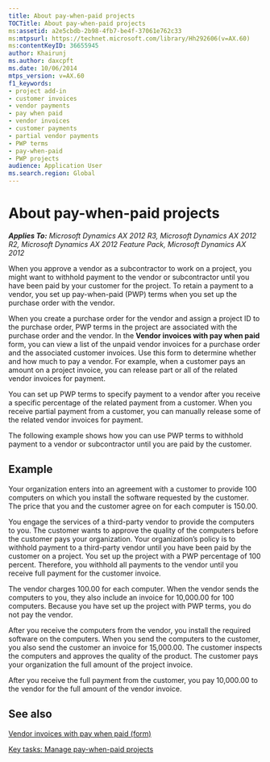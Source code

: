 ```yaml
---
title: About pay-when-paid projects
TOCTitle: About pay-when-paid projects
ms:assetid: a2e5cbdb-2b98-4fb7-be4f-37061e762c33
ms:mtpsurl: https://technet.microsoft.com/library/Hh292606(v=AX.60)
ms:contentKeyID: 36655945
author: Khairunj
ms.author: daxcpft
ms.date: 10/06/2014
mtps_version: v=AX.60
f1_keywords:
- project add-in
- customer invoices
- vendor payments
- pay when paid
- vendor invoices
- customer payments
- partial vendor payments
- PWP terms
- pay-when-paid
- PWP projects
audience: Application User
ms.search.region: Global
---
```


# About pay-when-paid projects 


_**Applies To:** Microsoft Dynamics AX 2012 R3, Microsoft Dynamics AX 2012 R2, Microsoft Dynamics AX 2012 Feature Pack, Microsoft Dynamics AX 2012_

When you approve a vendor as a subcontractor to work on a project, you might want to withhold payment to the vendor or subcontractor until you have been paid by your customer for the project. To retain a payment to a vendor, you set up pay-when-paid (PWP) terms when you set up the purchase order with the vendor.

When you create a purchase order for the vendor and assign a project ID to the purchase order, PWP terms in the project are associated with the purchase order and the vendor. In the **Vendor invoices with pay when paid** form, you can view a list of the unpaid vendor invoices for a purchase order and the associated customer invoices. Use this form to determine whether and how much to pay a vendor. For example, when a customer pays an amount on a project invoice, you can release part or all of the related vendor invoices for payment.

You can set up PWP terms to specify payment to a vendor after you receive a specific percentage of the related payment from a customer. When you receive partial payment from a customer, you can manually release some of the related vendor invoices for payment.

The following example shows how you can use PWP terms to withhold payment to a vendor or subcontractor until you are paid by the customer.

## Example

Your organization enters into an agreement with a customer to provide 100 computers on which you install the software requested by the customer. The price that you and the customer agree on for each computer is 150.00.

You engage the services of a third-party vendor to provide the computers to you. The customer wants to approve the quality of the computers before the customer pays your organization. Your organization’s policy is to withhold payment to a third-party vendor until you have been paid by the customer on a project. You set up the project with a PWP percentage of 100 percent. Therefore, you withhold all payments to the vendor until you receive full payment for the customer invoice.

The vendor charges 100.00 for each computer. When the vendor sends the computers to you, they also include an invoice for 10,000.00 for 100 computers. Because you have set up the project with PWP terms, you do not pay the vendor.

After you receive the computers from the vendor, you install the required software on the computers. When you send the computers to the customer, you also send the customer an invoice for 15,000.00. The customer inspects the computers and approves the quality of the product. The customer pays your organization the full amount of the project invoice.

After you receive the full payment from the customer, you pay 10,000.00 to the vendor for the full amount of the vendor invoice.

## See also

[Vendor invoices with pay when paid (form)](https://technet.microsoft.com/library/hh227358\(v=ax.60\))

[Key tasks: Manage pay-when-paid projects](key-tasks-manage-pay-when-paid-projects.md)

  



